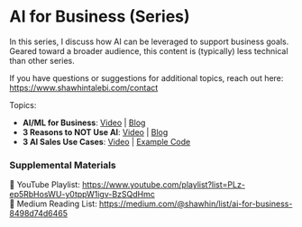 # AI for Business (Series)

In this series, I discuss how AI can be leveraged to support business goals. Geared toward a broader audience, this content is (typically) less technical than other series.

If you have questions or suggestions for additional topics, reach out here: https://www.shawhintalebi.com/contact

Topics:
- **AI/ML for Business**: [Video](https://youtu.be/tFHeUSJAYbE?si=hBFH1g7OAAeORf32) | [Blog](https://towardsdatascience.com/ai-machine-learning-for-business-24bcf9754038)
- **3 Reasons to NOT Use AI**: [Video](https://youtu.be/baxaZI_j71I?si=XkTZGHKHv_twXQqU) | [Blog](https://shawhin.medium.com/3-reasons-why-businesses-should-not-use-ai-d72ffaa9c5f3)
- **3 AI Sales Use Cases**: [Video](https://youtu.be/3JsgtpX_rpU?si=qCvDsodsWFI-D1N3) | [Example Code](https://github.com/ShawhinT/YouTube-Blog/tree/main/ai-for-business/3-sales-use-cases)


### Supplemental Materials

🎥 YouTube Playlist: https://www.youtube.com/playlist?list=PLz-ep5RbHosWU-y0tppW1igv-BzSQdHmc <br>
📰 Medium Reading List: https://medium.com/@shawhin/list/ai-for-business-8498d74d6465
